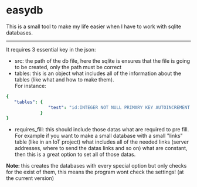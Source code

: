# easydb
This is a small tool to make my life easier when I have to work with sqlite databases.
<hr>
It requires 3 essential key in the json:
<ul>
  <li>
    src: the path of the db file, here the sqlite is ensures that the file is going to be created, only the path must be correct
  </li>
  <li>
    tables: this is an object what includes all of the information about the tables (like what and how to make them).<br>
    For instance:
  </li>
</ul>

```yaml
{
   "tables": {
                "test": "id:INTEGER NOT NULL PRIMARY KEY AUTOINCREMENT UNIQUE;value:TEXT"
             }
}
```

<ul>
  <li>
  requires_fill: this should include those datas what are required to pre fill. For example if you want to make a small database with a small "links" table (like in an IoT project) what includes all of the needed links (server addresses, where to send the datas links and so on) what are constant, then this is a great option to set all of those datas.
  </li>
</ul>

<b>Note: </b> this creates the databases with every special option but only checks for the exist of them, this means the program wont check the settings! (at the current version)
